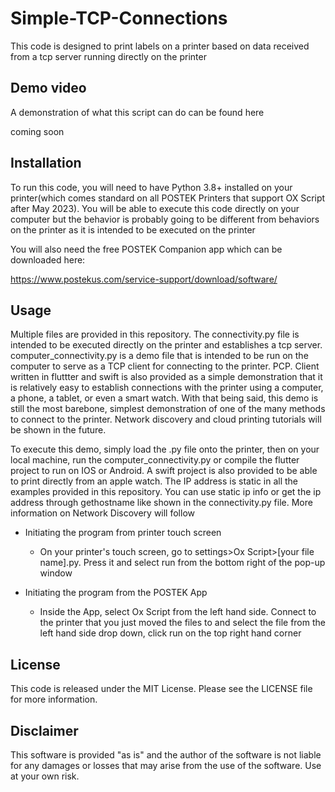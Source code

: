 # Simple-TCP-Connections

This code is designed to print labels on a printer based on data received from a tcp server running directly on the printer

## Demo video

A demonstration of what this script can do can be found here

coming soon

## Installation

To run this code, you will need to have Python 3.8+ installed on your printer(which comes standard on all POSTEK Printers that support OX Script after May 2023). You will be able to execute this code directly on your computer but the behavior is probably going to be different from behaviors on the printer as it is intended to be executed on the printer
  
You will also need the free POSTEK Companion app which can be downloaded here:

https://www.postekus.com/service-support/download/software/

## Usage

Multiple files are provided in this repository. The connectivity.py file is intended to be executed directly on the printer and establishes a tcp server. computer_connectivity.py is a demo file that is intended to be run on the computer to serve as a TCP client for connecting to the printer. PCP. Client written in fluttter and swift is also provided as a simple demonstration that it is relatively easy to establish connections with the printer using a computer, a phone, a tablet, or even a smart watch. With that being said, this demo is still the most barebone, simplest demonstration of one of the many methods to connect to the printer. Network discovery and cloud printing tutorials will be shown in the future.

To execute this demo, simply load the .py file onto the printer, then on your local machine, run the computer_connectivity.py or compile the flutter project to run on IOS or Android. A swift project is also provided to be able to print directly from an apple watch. The IP address is static in all the examples provided in this repository. You can use static ip info or get the ip address through gethostname like shown in the connectivity.py file. More information on Network Discovery will follow

- Initiating the program from printer touch screen
    - On your printer's touch screen, go to settings>Ox Script>[your file name].py. Press it and select run from the bottom right of the pop-up window
 
- Initiating the program from the POSTEK App
    - Inside the App, select Ox Script from the left hand side. Connect to the printer that you just moved the files to and select the file from the left hand side drop down, click run on the top right hand corner

## License

This code is released under the MIT License. Please see the LICENSE file for more information.

## Disclaimer

This software is provided "as is" and the author of the software is not liable for any damages or losses that may arise from the use of the software. Use at your own risk.
